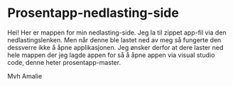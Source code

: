 # Prosentapp-nedlasting-side

Hei!
Her er mappen for min nedlasting-side. Jeg la til zippet app-fil via den nedlastingslenken. Men når denne ble lastet ned av meg så fungerte den dessverre ikke å åpne applikasjonen. Jeg ønsker derfor at dere laster ned hele mappen der jeg lagde appen for så å åpne appen via visual studio code, denne heter prosentapp-master. 

Mvh
Amalie
